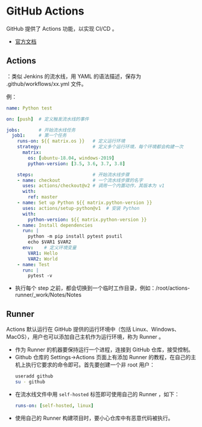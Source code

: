 # GitHub Actions

GitHub 提供了 Actions 功能，以实现 CI/CD 。
- [官方文档](https://help.github.com/en/actions)

## Actions

：类似 Jenkins 的流水线，用 YAML 的语法描述，保存为 .github/workflows/xx.yml 文件。

例：

```yaml
name: Python test

on: [push]  # 定义触发流水线的事件

jobs:       # 开始流水线任务
  job1:     # 第一个任务
    runs-on: ${{ matrix.os }}   # 定义运行环境
    strategy:                   # 定义多个运行环境，每个环境都会构建一次
      matrix:
        os: [ubuntu-18.04, windows-2019]
        python-version: [3.5, 3.6, 3.7, 3.8]

    steps:                      # 开始流水线步骤
    - name: checkout            # 一个流水线步骤的名字
      uses: actions/checkout@v2 # 调用一个内置动作，其版本为 v1
      with:
        ref: master
    - name: Set up Python ${{ matrix.python-version }}
      uses: actions/setup-python@v1  # 安装 Python
      with:
        python-version: ${{ matrix.python-version }}
    - name: Install dependencies
      run: |
        python -m pip install pytest psutil
        echo $VAR1 $VAR2
      env:    # 定义环境变量
        VAR1: Hello
        VAR2: World
    - name: Test
      run: |
        pytest -v
```

- 执行每个 step 之前，都会切换到一个临时工作目录，例如：/root/actions-runner/_work/Notes/Notes

## Runner

Actions 默认运行在 GitHub 提供的运行环境中（包括 Linux、Windows、MacOS），用户也可以添加自己主机作为运行环境，称为 Runner 。
- 作为 Runner 的机器要保持运行一个进程，连接到 GitHub 仓库，接受控制。
- Github 仓库的 Settings->Actions 页面上有添加 Runner 的教程，在自己的主机上执行它要求的命令即可。首先要创建一个非 root 用户：
  ```sh
  useradd github
  su - github
  ```
- 在流水线文件中用 `self-hosted` 标签即可使用自己的 Runner ，如下：
  ```yaml
  runs-on: [self-hosted, linux]
  ```
- 使用自己的 Runner 构建项目时，要小心仓库中有恶意代码被执行。
